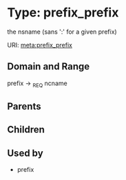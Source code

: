 
# Type: prefix_prefix


the nsname (sans ':' for a given prefix)

URI: [meta:prefix_prefix](https://w3id.org/biolink/biolinkml/meta/prefix_prefix)


## Domain and Range

prefix ->  <sub>REQ</sub> ncname

## Parents


## Children


## Used by

 * prefix

